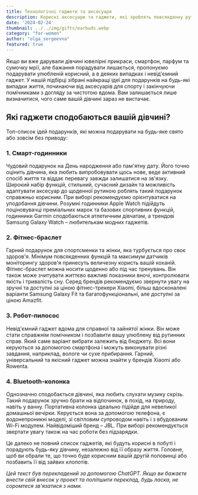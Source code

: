 ```yaml
---
title: Технологічні гаджети та аксесуари
description: Корисні аксесуари та гаджети, які зроблять повсякденну рутину простою та приємною!
date: '2024-02-24'
thumbnail: ../../img/gifts/earbuds.webp
category: "for-women"
author: "olga_sergeevna"
featured: true
---
```


Якщо ви вже дарували дівчині ювелірні прикраси, смартфон, парфум та сумочку мрії, але бажання порадувати лишається, пропонуємо подарувати улюбленій корисний, а в деяких випадках і невід'ємний гаджет. У нашій підбірці зібрані найкращі ідеї для подарунків на будь-які випадки життя, починаючи від аксесуарів для спорту і закінчуючи помічниками з догляду за чистотою вдома. Вам залишається лише визначитися, чого саме вашій дівчині зараз не вистачає.

## Які гаджети сподобаються вашій дівчині?

Топ-список ідей подарунків, які можна подарувати на будь-яке свято або зовсім без приводу:

### 1. Смарт-годинники

Чудовий подарунок на День народження або пам'ятну дату. Його точно оцінить дівчина, яка любить випробовувати щось нове, веде активний спосіб життя та віддає перевагу завжди залишатися на зв'язку. Широкий набір функцій, стильний, сучасний дизайн та можливість адаптувати аксесуар до щоденної рутиною роблять такий подарунок справжньо корисним. При виборі рекомендуємо орієнтуватися на уподобання дівчини. Розумні годинники Apple Watch підійдуть поціновувачці преміальних марок та базових спортивних функцій, годинники Garmin сподобаються атлетичним дівчатам, а трендові Samsung Galaxy Watch – любителькам модних гаджетів.

### 2. Фітнес-браслет

Гарний подарунок для спортсменки та жінки, яка турбується про своє здоров'я. Мінімум повсякденних функцій та максимум датчиків моніторингу здоров'я принесуть величезну користь вашій коханій. Фітнес-браслет можна носити щоденно або під час тренувань. Він також може зчитувати життєво важливі показники вночі, контролювати якість і тривалість сну. Серед брендів рекомендуємо звернути увагу на зручні та доступні за ціною фітнес-трекери Xiaomi, більш вдосконалені варіанти Samsung Galaxy Fit та багатофункціональні, але доступні за ціною Amazfit.

### 3. Робот-пилосос

Невід'ємний гаджет вдома для справної та зайнятої жінки. Він може стати справжнім помічником і позбавити вашу улюблену від рутинних справ. Який саме варіант вибрати залежить від бюджету. Всі вони керуються за допомогою смартфона і можуть виконувати різні завдання, наприклад, вологе чи сухе прибирання. Гарний, універсальний та якісний гаджет можна знайти у брендів Xiaomi або Rowenta.

### 4. Bluetooth-колонка

Однозначно сподобається дівчині, яка любить слухати музику скрізь. Такий подарунок зручно брати на відпочинок, в похід, на природу, навіть у ванну. Портативна колонка ідеально підійде для невеликої домашньої вечірки. Керується вона за допомогою телефона, є водонепроникні моделі, зі світловим супроводом навіть і з вбудованим Wi-Fi модулем. Найвідоміший бренд – JBL. При виборі рекомендується звертати увагу також на час роботи без підзарядки.

Це далеко не повний список гаджетів, які будуть корисні в побуті і порадують будь-яку дівчину, незалежно від її образу життя. Головне, щоб ви обрали те, що точно буде корисним вашій другій половинці або позбавить її від зайвих клопотів.

*Цей текст був перекладений за допомогою ChatGPT. Якщо ви бажаєте внести свій внесок у проект та поліпшити переклад, будь ласка, не соромтеся зв'язатися з нами.*
